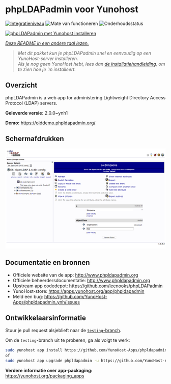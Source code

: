 <!--
NB: Deze README is automatisch gegenereerd door <https://github.com/YunoHost/apps/tree/master/tools/readme_generator>
Hij mag NIET handmatig aangepast worden.
-->

# phpLDAPadmin voor Yunohost

[![Integratieniveau](https://apps.yunohost.org/badge/integration/phpldapadmin)](https://ci-apps.yunohost.org/ci/apps/phpldapadmin/)
![Mate van functioneren](https://apps.yunohost.org/badge/state/phpldapadmin)
![Onderhoudsstatus](https://apps.yunohost.org/badge/maintained/phpldapadmin)

[![phpLDAPadmin met Yunohost installeren](https://install-app.yunohost.org/install-with-yunohost.svg)](https://install-app.yunohost.org/?app=phpldapadmin)

*[Deze README in een andere taal lezen.](./ALL_README.md)*

> *Met dit pakket kun je phpLDAPadmin snel en eenvoudig op een YunoHost-server installeren.*  
> *Als je nog geen YunoHost hebt, lees dan [de installatiehandleiding](https://yunohost.org/install), om te zien hoe je 'm installeert.*

## Overzicht

phpLDAPadmin is a web app for administering Lightweight Directory Access Protocol (LDAP) servers.

**Geleverde versie:** 2.0.0~ynh1

**Demo:** <https://olddemo.phpldapadmin.org/>

## Schermafdrukken

![Schermafdrukken van phpLDAPadmin](./doc/screenshots/screenshot.png)

## Documentatie en bronnen

- Officiele website van de app: <http://www.phpldapadmin.org>
- Officiele beheerdersdocumentatie: <http://www.phpldapadmin.org>
- Upstream app codedepot: <https://github.com/leenooks/phpLDAPadmin>
- YunoHost-store: <https://apps.yunohost.org/app/phpldapadmin>
- Meld een bug: <https://github.com/YunoHost-Apps/phpldapadmin_ynh/issues>

## Ontwikkelaarsinformatie

Stuur je pull request alsjeblieft naar de [`testing`-branch](https://github.com/YunoHost-Apps/phpldapadmin_ynh/tree/testing).

Om de `testing`-branch uit te proberen, ga als volgt te werk:

```bash
sudo yunohost app install https://github.com/YunoHost-Apps/phpldapadmin_ynh/tree/testing --debug
of
sudo yunohost app upgrade phpldapadmin -u https://github.com/YunoHost-Apps/phpldapadmin_ynh/tree/testing --debug
```

**Verdere informatie over app-packaging:** <https://yunohost.org/packaging_apps>
